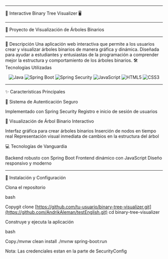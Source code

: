 ------------------------------------------------------------------

🌳 Interactive Binary Tree Visualizer 🖥️

------------------------------------------------------------------

🚀 Proyecto de Visualización de Árboles Binarios

------------------------------------------------------------------

📝 Descripción
Una aplicación web interactiva que permite a los usuarios crear y visualizar árboles binarios de manera gráfica y dinámica. Diseñada para ayudar a estudiantes y entusiastas de la programación a comprender mejor la estructura y comportamiento de los árboles binarios.
🛠️ Tecnologías Utilizadas
<p align="center">
  <img src="https://img.shields.io/badge/Java-ED8B00?style=for-the-badge&logo=java&logoColor=white" alt="Java">
  <img src="https://img.shields.io/badge/Spring_Boot-6DB33F?style=for-the-badge&logo=springboot&logoColor=white" alt="Spring Boot">
  <img src="https://img.shields.io/badge/Spring_Security-6DB33F?style=for-the-badge&logo=springsecurity&logoColor=white" alt="Spring Security">
  <img src="https://img.shields.io/badge/JavaScript-F7DF1E?style=for-the-badge&logo=javascript&logoColor=black" alt="JavaScript">
  <img src="https://img.shields.io/badge/HTML5-E34F26?style=for-the-badge&logo=html5&logoColor=white" alt="HTML5">
  <img src="https://img.shields.io/badge/CSS3-1572B6?style=for-the-badge&logo=css3&logoColor=white" alt="CSS3">
</p>

------------------------------------------------------------------

✨ Características Principales

🔐 Sistema de Autenticación Seguro

Implementado con Spring Security
Registro e inicio de sesión de usuarios


🌲 Visualización de Árbol Binario Interactivo

Interfaz gráfica para crear árboles binarios
Inserción de nodos en tiempo real
Representación visual inmediata de cambios en la estructura del árbol


💻 Tecnologías de Vanguardia

Backend robusto con Spring Boot
Frontend dinámico con JavaScript
Diseño responsivo y moderno

------------------------------------------------------------------

🚀 Instalación y Configuración

Clona el repositorio

bash

Copygit clone [https://github.com/tu-usuario/binary-tree-visualizer.git](https://github.com/AndrikAleman/testEnglish.git)
cd binary-tree-visualizer

Construye y ejecuta la aplicación

bash

Copy./mvnw clean install
./mvnw spring-boot:run

Nota: Las credenciales estan en la parte de SecurityConfig
